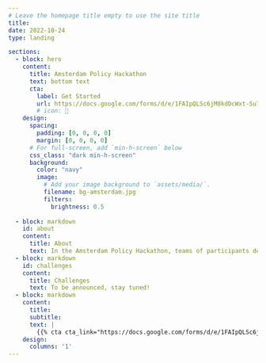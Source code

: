 ```yaml
---
# Leave the homepage title empty to use the site title
title:
date: 2022-10-24
type: landing

sections:
  - block: hero
    content:
      title: Amsterdam Policy Hackathon
      text: bottom text
      cta:
        label: Get Started
        url: https://docs.google.com/forms/d/e/1FAIpQLSc6jM8kdDcWxt-Su7DlmraSccM4ZTA4pDgFGnEHH880IyugiA/viewform?usp=dialog
        # icon: 📝
    design:
      spacing:
        padding: [0, 0, 0, 0]
        margin: [0, 0, 0, 0]
      # For full-screen, add `min-h-screen` below
      css_class: "dark min-h-screen"
      background:
        color: "navy"
        image:
          # Add your image background to `assets/media/`.
          filename: bg-amsterdam.jpg
          filters:
            brightness: 0.5
  
  - block: markdown
    id: about
    content:
      title: About
      text: In the Amsterdam Policy Hackathon, teams of participants develop policy solutions to pressing societal issues from govermental and industry actors in a data-driven manner. Are you motivated to work together in a team of motivated, interdisciplenary peers to solve some of Europe's most pressing challenges? Then apply below!
  - block: markdown
    id: challenges
    content:
      title: Challenges
      text: To be announced, stay tuned!
  - block: markdown
    content:
      title:
      subtitle:
      text: |
        {{% cta cta_link="https://docs.google.com/forms/d/e/1FAIpQLSc6jM8kdDcWxt-Su7DlmraSccM4ZTA4pDgFGnEHH880IyugiA/viewform?usp=dialog" cta_text="Register now! →" %}}
    design:
      columns: '1'
---
```

